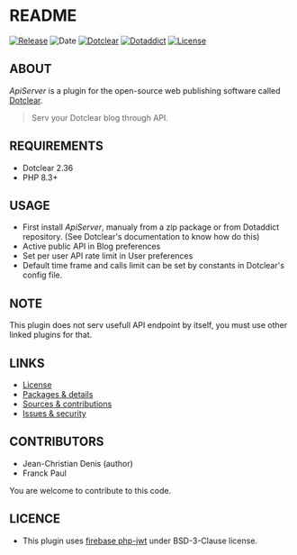 # README

[![Release](https://img.shields.io/github/v/release/jcdenis/ApiServer?color=lightblue)](https://github.com/JcDenis/ApiServer/releases)
![Date](https://img.shields.io/github/release-date/jcdenis/ApiServer?color=red)
[![Dotclear](https://img.shields.io/badge/dotclear-v2.36-137bbb.svg)](https://fr.dotclear.org/download)
[![Dotaddict](https://img.shields.io/badge/dotaddict-official-9ac123.svg)](https://plugins.dotaddict.org/dc2/details/ApiServer)
[![License](https://img.shields.io/github/license/jcdenis/ApiServer?color=white)](https://github.com/JcDenis/ApiServer/blob/master/LICENSE)

## ABOUT

_ApiServer_ is a plugin for the open-source web publishing software called [Dotclear](https://www.dotclear.org).

> Serv your Dotclear blog through API.

## REQUIREMENTS

* Dotclear 2.36
* PHP 8.3+

## USAGE

* First install _ApiServer_, manualy from a zip package or from Dotaddict repository. (See Dotclear's documentation to know how do this)
* Active public API in Blog preferences
* Set per user API rate limit in User preferences
* Default time frame and calls limit can be set by constants in Dotclear's config file.

## NOTE

This plugin does not serv usefull API endpoint by itself, you must use other linked plugins for that.

## LINKS

* [License](https://github.com/JcDenis/ApiServer/blob/master/LICENSE)
* [Packages & details](https://github.com/JcDenis/ApiServer/releases)
* [Sources & contributions](https://github.com/JcDenis/ApiServer)
* [Issues & security](https://github.com/JcDenis/ApiServer/issues)

## CONTRIBUTORS

* Jean-Christian Denis (author)
* Franck Paul

You are welcome to contribute to this code.

## LICENCE

* This plugin uses [firebase php-jwt](https://github.com/firebase/php-jwt) under BSD-3-Clause license.
